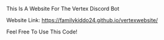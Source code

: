 This Is A Website For The Vertex Discord Bot

Website Link:
https://familykiddo24.github.io/vertexwebsite/

Feel Free To Use This Code!
